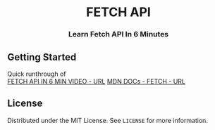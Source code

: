 <h1 align="center">FETCH API</h1>

<h3 align="center">Learn Fetch API In 6 Minutes</h3>    

<!-- GETTING STARTED -->
## Getting Started
Quick runthrough of 
</br>
[FETCH API IN 6 MIN VIDEO - URL](https://www.youtube.com/watch?v=cuEtnrL9-H0)
[MDN DOCs - FETCH - URL](https://developer.mozilla.org/en-US/docs/Web/API/Fetch_API)

<!-- LICENSE -->
## License

Distributed under the MIT License. See `LICENSE` for more information.